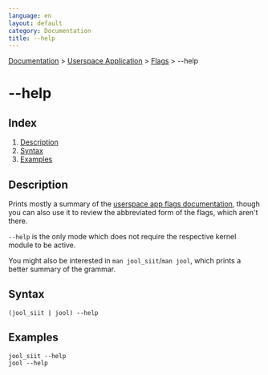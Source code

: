 ```yaml
---
language: en
layout: default
category: Documentation
title: --help
---
```


[Documentation](documentation.html) > [Userspace Application](documentation.html#userspace-application) > [Flags](usr-flags.html) > \--help

# \--help

## Index

1. [Description](#description)
2. [Syntax](#syntax)
3. [Examples](#examples)

## Description

Prints mostly a summary of the [userspace app flags documentation](documentation.html#userspace-application-arguments), though you can also use it to review the abbreviated form of the flags, which aren't there.

`--help` is the only mode which does not require the respective kernel module to be active.

You might also be interested in `man jool_siit`/`man jool`, which prints a better summary of the grammar.

## Syntax

	(jool_siit | jool) --help

## Examples

	jool_siit --help
	jool --help

